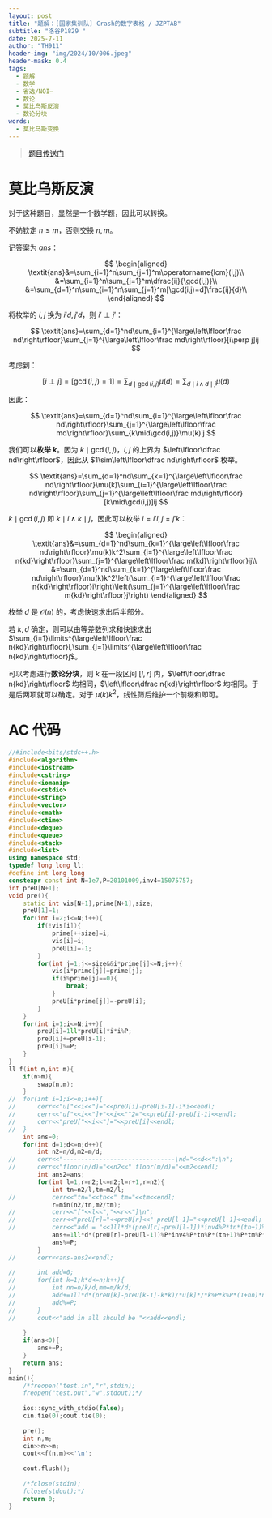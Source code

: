 ```yaml
---
layout: post
title: "题解：[国家集训队] Crash的数字表格 / JZPTAB"
subtitle: "洛谷P1829 "
date: 2025-7-11
author: "TH911"
header-img: "img/2024/10/006.jpeg"
header-mask: 0.4
tags:
  - 题解
  - 数学
  - 省选/NOI−
  - 数论
  - 莫比乌斯反演
  - 数论分块
words:
  - 莫比乌斯变换
---
```


> [题目传送门](https://www.luogu.com.cn/problem/P1829)

# 莫比乌斯反演

对于这种题目，显然是一个数学题，因此可以转换。

不妨钦定 $n\leq m$，否则交换 $n,m$。

记答案为 $\textit{ans}$：

$$
\begin{aligned}
\textit{ans}&=\sum_{i=1}^n\sum_{j=1}^m\operatorname{lcm}(i,j)\\
&=\sum_{i=1}^n\sum_{j=1}^m\dfrac{ij}{\gcd(i,j)}\\
&=\sum_{d=1}^n\sum_{i=1}^n\sum_{j=1}^m[\gcd(i,j)=d]\frac{ij}{d}\\
\end{aligned}
$$

将枚举的 $i,j$ 换为 $i'd,j'd$，则 $i'\perp j'$：

$$
\textit{ans}=\sum_{d=1}^nd\sum_{i=1}^{\large\left\lfloor\frac nd\right\rfloor}\sum_{j=1}^{\large\left\lfloor\frac md\right\rfloor}[i\perp j]ij
$$

考虑到：

$$
[i\perp j]=[\gcd(i,j)=1]=\sum_{d\mid\gcd(i,j)}\mu(d)=\sum_{d\mid i\land d\mid j}\mu(d)
$$

因此：

$$
\textit{ans}=\sum_{d=1}^nd\sum_{i=1}^{\large\left\lfloor\frac nd\right\rfloor}\sum_{j=1}^{\large\left\lfloor\frac md\right\rfloor}\sum_{k\mid\gcd(i,j)}\mu(k)ij
$$

我们可以**枚举 $k$**。因为 $k\mid\gcd(i,j)$，$i,j$ 的上界为 $\left\lfloor\dfrac nd\right\rfloor$，因此从 $1\sim\left\lfloor\dfrac nd\right\rfloor$ 枚举。

$$
\textit{ans}=\sum_{d=1}^nd\sum_{k=1}^{\large\left\lfloor\frac nd\right\rfloor}\mu(k)\sum_{i=1}^{\large\left\lfloor\frac nd\right\rfloor}\sum_{j=1}^{\large\left\lfloor\frac md\right\rfloor}[k\mid\gcd(i,j)]ij
$$

$k\mid\gcd(i,j)$ 即 $k\mid i\land k\mid j$，因此可以枚举 $i=i'l,j=j'k$：

$$
\begin{aligned}
\textit{ans}&=\sum_{d=1}^nd\sum_{k=1}^{\large\left\lfloor\frac nd\right\rfloor}\mu(k)k^2\sum_{i=1}^{\large\left\lfloor\frac n{kd}\right\rfloor}\sum_{j=1}^{\large\left\lfloor\frac m{kd}\right\rfloor}ij\\
&=\sum_{d=1}^nd\sum_{k=1}^{\large\left\lfloor\frac nd\right\rfloor}\mu(k)k^2\left(\sum_{i=1}^{\large\left\lfloor\frac n{kd}\right\rfloor}i\right)\left(\sum_{j=1}^{\large\left\lfloor\frac m{kd}\right\rfloor}j\right)
\end{aligned}
$$

枚举 $d$ 是 $\mathcal O(n)$ 的，考虑快速求出后半部分。

若 $k,d$ 确定，则可以由等差数列求和快速求出 $\sum_{i=1}\limits^{\large\left\lfloor\frac n{kd}\right\rfloor}i,\sum_{j=1}\limits^{\large\left\lfloor\frac n{kd}\right\rfloor}j$。

可以考虑进行**数论分块**，则 $k$ 在一段区间 $[l,r]$ 内，$\left\lfloor\dfrac n{kd}\right\rfloor$ 均相同，$\left\lfloor\dfrac n{kd}\right\rfloor$ 均相同。于是后两项就可以确定。对于 $\mu(k)k^2$，线性筛后维护一个前缀和即可。

# AC 代码

```cpp
//#include<bits/stdc++.h>
#include<algorithm>
#include<iostream>
#include<cstring>
#include<iomanip>
#include<cstdio>
#include<string>
#include<vector>
#include<cmath>
#include<ctime>
#include<deque>
#include<queue>
#include<stack>
#include<list>
using namespace std;
typedef long long ll;
#define int long long
constexpr const int N=1e7,P=20101009,inv4=15075757;
int preU[N+1]; 
void pre(){
	static int vis[N+1],prime[N+1],size;
	preU[1]=1;
	for(int i=2;i<=N;i++){
		if(!vis[i]){
			prime[++size]=i;
			vis[i]=i;
			preU[i]=-1;
		}
		for(int j=1;j<=size&&i*prime[j]<=N;j++){
			vis[i*prime[j]]=prime[j];
			if(i%prime[j]==0){
				break;
			}
			preU[i*prime[j]]=-preU[i];
		}
	}
	for(int i=1;i<=N;i++){
		preU[i]=1ll*preU[i]*i*i%P;
		preU[i]+=preU[i-1];
		preU[i]%=P;
	}
}
ll f(int n,int m){
	if(n>m){
		swap(n,m);
	}
//	for(int i=1;i<=n;i++){
//		cerr<<"u["<<i<<"]="<<preU[i]-preU[i-1]-i*i<<endl;
//		cerr<<"u["<<i<<"]+"<<i<<"^2="<<preU[i]-preU[i-1]<<endl;
//		cerr<<"preU["<<i<<"]="<<preU[i]<<endl;
//	}
	int ans=0;
	for(int d=1;d<=n;d++){
		int n2=n/d,m2=m/d;
//		cerr<<"-------------------------------\nd="<<d<<":\n";
//		cerr<<"floor(n/d)="<<n2<<" floor(m/d)="<<m2<<endl;
		int ans2=ans;
        for(int l=1,r=n2;l<=n2;l=r+1,r=n2){
        	int tn=n2/l,tm=m2/l;
//        	cerr<<"tn="<<tn<<" tm="<<tm<<endl;
        	r=min(n2/tn,m2/tm);
//        	cerr<<"["<<l<<","<<r<<"]\n";
//        	cerr<<"preU[r]="<<preU[r]<<" preU[l-1]="<<preU[l-1]<<endl; 
//        	cerr<<"add = "<<1ll*d*(preU[r]-preU[l-1])*inv4%P*tn*(tn+1)%P*tm*(tm+1)%P<<endl;
        	ans+=1ll*d*(preU[r]-preU[l-1])%P*inv4%P*tn%P*(tn+1)%P*tm%P*(tm+1)%P;
        	ans%=P;
		}
//		cerr<<ans-ans2<<endl;
		
//		int add=0;
//		for(int k=1;k*d<=n;k++){
//			int nn=n/k/d,mm=m/k/d;
//			add+=1ll*d*(preU[k]-preU[k-1]-k*k)/*u[k]*/*k%P*k%P*(1+nn)*nn%P%P*(1+mm)*mm%P*inv4%P;
//			add%=P;
//		}
//		cout<<"add in all should be "<<add<<endl;
		
	}
	if(ans<0){
		ans+=P;
	}
	return ans;
}
main(){
	/*freopen("test.in","r",stdin);
	freopen("test.out","w",stdout);*/
	
	ios::sync_with_stdio(false);
	cin.tie(0);cout.tie(0);
	
	pre();
	int n,m;
	cin>>n>>m;
	cout<<f(n,m)<<'\n';
	
	cout.flush();
	 
	/*fclose(stdin);
	fclose(stdout);*/
	return 0;
}
```